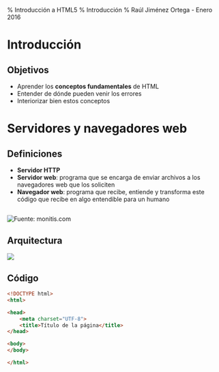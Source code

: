 % Introducción a HTML5
% Introducción
% Raúl Jiménez Ortega - Enero 2016

# Introducción

## Objetivos

- Aprender los **conceptos fundamentales** de HTML
- Entender de dónde pueden venir los errores
- Interiorizar bien estos conceptos

# Servidores y navegadores web

## Definiciones

- **Servidor HTTP**
- **Servidor web**: programa que se encarga de enviar archivos a los navegadores web que los soliciten 
- **Navegador web**: programa que recibe, entiende y transforma este código que recibe en algo entendible para un humano

## 
![Fuente: monitis.com](https://git.gitbook.com/raw/hhkaos/introduccion-a-html5/master/images/Alexa_top-servers.png?token=aGhrYW9zOmNjZWEzYzUwLTdlNWItNGVjOC05MzA0LTkxZDdhMWUxOGZhOA%3D%3D)

## Arquitectura

![](https://git.gitbook.com/raw/hhkaos/introduccion-a-html5/master/images/client-server.png?token=aGhrYW9zOmNjZWEzYzUwLTdlNWItNGVjOC05MzA0LTkxZDdhMWUxOGZhOA%3D%3D)

## Código

```html
<!DOCTYPE html>
<html>

<head>
    <meta charset="UTF-8">
    <title>Título de la página</title>
</head>

<body>
</body>

</html>
```